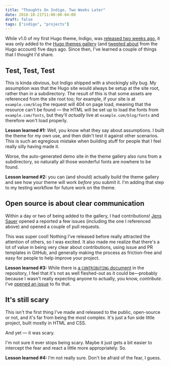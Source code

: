 ```yaml
---
title: "Thoughts On Indigo, Two Weeks Later"
date: 2018-10-21T11:00:00-04:00
draft: false
tags: ["indigo", "projects"]
---
```


While v1.0 of my first Hugo theme, Indigo, was [released two weeks ago][indigo-released], it was only added to the [Hugo themes gallery][indigo-gallery-link] (and [tweeted about][indigo-tweet] from the Hugo account) five days ago. Since then, I've learned a couple of things that I thought I'd share.

<!--more-->

## Test, Test, Test

This is kinda obvious, but Indigo shipped with a shockingly silly bug. My assumption was that the Hugo site would always be setup at the site root, rather than in a subdirectory. The result of this is that some assets are referenced from the site root too; for example, if your site is at `example.com/blog` the request will 404 on page load, meaning that the resource can't be found — the HTML will be set up to load the fonts from `example.com/fonts`, but they'll _actually_ live at `example.com/blog/fonts` and therefore won't load properly.

**Lesson learned #1:** Well, you know what they say about assumptions. I built the theme for my own use, and then didn't test it against other scenarios. This is such an egregious mistake when building stuff for people that I feel really silly having made it.

Worse, the auto-generated demo site in the theme gallery also runs from a subdirectory, so naturally all those wonderful fonts are nowhere to be found.

**Lesson learned #2:** you can (and should) actually build the theme gallery and see how your theme will work _before_ you submit it. I'm adding that step to my testing workflow for future work on the theme.

## Open source is about clear communication

Within a day or two of being added to the gallery, I had contributions! [Jens Sauer][sauerj] opened a reported a few issues (including the one I referenced above) and opened a couple of pull requests.

This was super cool! Nothing I've released before really attracted the attention of others, so I was excited. It also made me realize that there's a lot of value in being very clear about contributions, using issue and PR templates in GitHub, and generally making the process as friction-free and easy for people to help improve your project.

**Lesson learned #3:** While there is [a `CONTRIBUTING` document][contributing] in the repository, I feel that it's not as well fleshed-out as it could be—probably because I wasn't really expecting anyone to actually, you know, _contribute_. I've [opened an issue][28] to fix that.

## It's still scary

This isn't the first thing I've made and released to the public, open-source or not, and it's far from being the most complex. It's just a fun side little project, built mostly in HTML and CSS.

And yet — it was scary.

I'm not sure it ever stops being scary. Maybe it just gets a bit easier to intercept the fear and react a little more appropriately. So.

**Lesson learned #4:** I'm not really sure. Don't be afraid of the fear, I guess.

<!-- Link references -->

[indigo-released]: https://angelostavrow.com/post/introducing-indigo/
[indigo-gallery-link]: https://themes.gohugo.io/indigo/
[indigo-tweet]: https://twitter.com/GoHugoIO/status/1051911902966763521
[sauerj]: https://github.com/sauerj
[contributing]: https://github.com/AngeloStavrow/indigo/blob/master/CONTRIBUTING.md
[28]: https://github.com/AngeloStavrow/indigo/issues/28